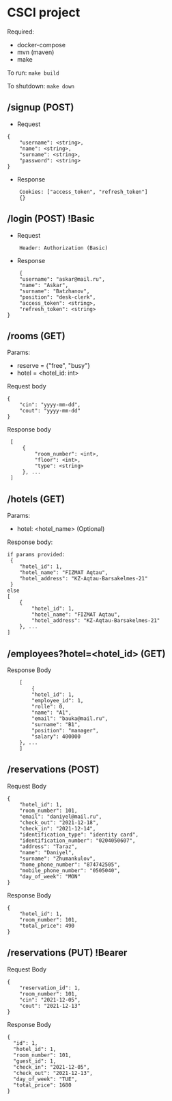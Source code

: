 
# CSCI project

Required:
- docker-compose
- mvn (maven)
- make
  
To run:
`make build`

To shutdown:
`make down`

## /signup (POST) 

- Request
```
{
    "username": <string>,
    "name": <string>,
    "surname": <string>,
    "password": <string>
}
```
- Response
```
    Cookies: ["access_token", "refresh_token"]
    {}
```
## /login (POST) !Basic 
- Request
```
    Header: Authorization (Basic)
```
- Response
```
    {
    "username": "askar@mail.ru",
    "name": "Askar",
    "surname": "Batzhanov",
    "position": "desk-clerk",
    "access_token": <string>,
    "refresh_token": <string>
}
```


## /rooms (GET)
 Params: 
- reserve = {"free", "busy"}
- hotel = <hotel_id: int>

Request body
```
{
    "cin": "yyyy-mm-dd",
    "cout": "yyyy-mm-dd"
}
```

Response body 
```
 [
     {
         "room_number": <int>,
         "floor": <int>,
         "type": <string>
     }, ...
 ]
```

## /hotels (GET) 
Params:
- hotel: <hotel_name> (Optional)

Response body:
```
if params provided:
 {
    "hotel_id": 1,
    "hotel_name": "FIZMAT Aqtau",
    "hotel_address": "KZ-Aqtau-Barsakelmes-21"
 }
else 
[
    {
        "hotel_id": 1,
        "hotel_name": "FIZMAT Aqtau",
        "hotel_address": "KZ-Aqtau-Barsakelmes-21"
    }, ...
]
```

## /employees?hotel=<hotel_id> (GET)

Response Body
```
    [
        {
        "hotel_id": 1,
        "employee_id": 1,
        "rolle": 0,
        "name": "A1",
        "email": "bauka@mail.ru",
        "surname": "B1",
        "position": "manager",
        "salary": 400000
    }, ...
    ]
```

## /reservations (POST) 

Request Body
```
{
    "hotel_id": 1,
    "room_number": 101,
    "email": "daniyel@mail.ru",
    "check_out": "2021-12-18",
    "check_in": "2021-12-14",
    "identification_type": "identity card",
    "identification_number": "0204050607",
    "address": "Taraz",
    "name": "Daniyel",
    "surname": "Zhumankulov",
    "home_phone_number": "874742505",
    "mobile_phone_number": "0505040",
    "day_of_week": "MON"
}
```
Response Body
```
{
    "hotel_id": 1,
    "room_number": 101,
    "total_price": 490
}
```

## /reservations (PUT) !Bearer
Request Body
```
{
    "reservation_id": 1,
    "room_number": 101,
    "cin": "2021-12-05",
    "cout": "2021-12-13"
}
```

Response Body
```
{
  "id": 1,
  "hotel_id": 1,
  "room_number": 101,
  "guest_id": 1,
  "check_in": "2021-12-05",
  "check_out": "2021-12-13",
  "day_of_week": "TUE",
  "total_price": 1680
}
```